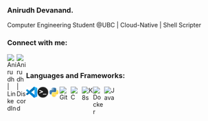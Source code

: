 ### Anirudh Devanand.

Computer Engineering Student @UBC | Cloud-Native  | Shell Scripter

### Connect with me:


[<img align="left" alt="Anirudh | LinkedIn" width="22px" src="https://cdn.jsdelivr.net/npm/simple-icons@v3/icons/linkedin.svg" />][linkedin]
[<img align="left" alt="Anirudh | Discord" width="22px" src="https://user-images.githubusercontent.com/62985710/259906089-84546500-4abb-4f6e-8b01-b48177e7d626.png" />][discord]
<br />

### Languages and Frameworks:

[<img align="left" alt="Visual Studio Code" width="26px" src="https://raw.githubusercontent.com/github/explore/80688e429a7d4ef2fca1e82350fe8e3517d3494d/topics/visual-studio-code/visual-studio-code.png" />][vscode]
[<img align="left" alt="Terminal" width="26px" src="https://raw.githubusercontent.com/github/explore/80688e429a7d4ef2fca1e82350fe8e3517d3494d/topics/terminal/terminal.png" />][bash]
[<img align="left" alt="Python" width="26px" src="https://raw.githubusercontent.com/devicons/devicon/master/icons/python/python-original.svg" />][python]
[<img align="left" alt="Git" width="26px" src="https://user-images.githubusercontent.com/62985710/236544113-9b71148a-70e5-4448-bb30-fec4e15e92d9.png" />][git]
[<img align="left" alt="C" width="26px" src="https://user-images.githubusercontent.com/62985710/236543807-0ff026c2-37d8-4172-9a4e-c0258125071d.png" />][C]
[<img align="left" alt="K8s" width="26px" src="https://user-images.githubusercontent.com/62985710/238067034-6373a3c3-4787-4e04-b04e-da96ef722979.png" />][K8s]
[<img align="left" alt="Docker" width="26px" src="https://user-images.githubusercontent.com/62985710/238067244-671e0665-15b1-4122-b2bf-f8ca3ae461c8.png" />][docker]
[<img align="left" alt="Java" width="26px" src="https://user-images.githubusercontent.com/62985710/238067558-630d9e3d-454a-4cda-b34e-8d3c9b8aeeef.png" />][java]

<br />
<br />


[linkedin]: https://www.linkedin.com/in/anirudh-devanand-1b5493220/d
[discord]: https://discordapp.com/users/690494258930515969
[vscode]: https://code.visualstudio.com/
[bash]: https://www.gnu.org/software/bash/
[python]: https://www.python.org/
[git]: https://git-scm.com/
[C]: https://www.open-std.org/jtc1/sc22/wg14/
[K8s]: https://kubernetes.io/
[docker]: https://www.docker.com/
[java]: https://dev.java/
